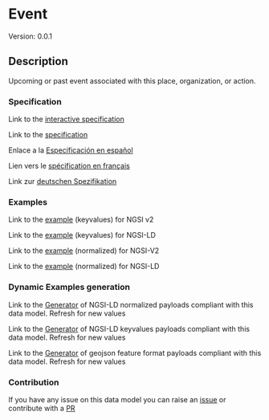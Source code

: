 # Event
Version: 0.0.1

## Description 

Upcoming or past event associated with this place, organization, or action.
### Specification

Link to the [interactive specification](https://swagger.lab.fiware.org/?url=https://raw.githubusercontent.com/smart-data-models/dataModel.TourismDestinations/master/Event/swagger.yaml)

Link to the [specification](https://github.com/smart-data-models/dataModel.TourismDestinations/blob/master/Event/doc/spec.md)

Enlace a la [Especificación en español](https://github.com/smart-data-models/dataModel.TourismDestinations/blob/master/Event/doc/spec_ES.md)

Lien vers le [spécification en français](https://github.com/smart-data-models/dataModel.TourismDestinations/blob/master/Event/doc/spec_FR.md)

Link zur [deutschen Spezifikation](https://github.com/smart-data-models/dataModel.TourismDestinations/blob/master/Event/doc/spec_DE.md)
### Examples

Link to the [example](https://github.com/smart-data-models/dataModel.TourismDestinations/blob/master/Event/examples/example.json) (keyvalues) for NGSI v2

Link to the [example](https://github.com/smart-data-models/dataModel.TourismDestinations/blob/master/Event/examples/example.jsonld) (keyvalues) for NGSI-LD

Link to the [example](https://github.com/smart-data-models/dataModel.TourismDestinations/blob/master/Event/examples/example-normalized.json) (normalized) for NGSI-V2

Link to the [example](https://github.com/smart-data-models/dataModel.TourismDestinations/blob/master/Event/examples/example-normalized.jsonld) (normalized) for NGSI-LD
### Dynamic Examples generation

Link to the [Generator](https://smartdatamodels.org/extra/ngsi-ld_generator.php?schemaUrl=https://raw.githubusercontent.com/smart-data-models/dataModel.TourismDestinations/master/Event/schema.json&email=info@smartdatamodels.org) of NGSI-LD normalized payloads compliant with this data model. Refresh for new values

Link to the [Generator](https://smartdatamodels.org/extra/ngsi-ld_generator_keyvalues.php?schemaUrl=https://raw.githubusercontent.com/smart-data-models/dataModel.TourismDestinations/master/Event/schema.json&email=info@smartdatamodels.org) of NGSI-LD keyvalues payloads compliant with this data model. Refresh for new values

Link to the [Generator](https://smartdatamodels.org/extra/geojson_features_generator_v1.0.php?schemaUrl=https://raw.githubusercontent.com/smart-data-models/dataModel.TourismDestinations/master/Event/schema.json&email=info@smartdatamodels.org) of geojson feature format payloads compliant with this data model. Refresh for new values
### Contribution

 If you have any issue on this data model you can raise an [issue](https://github.com/smart-data-models/dataModel.TourismDestinations/issues)  or contribute with a [PR](https://github.com/smart-data-models/dataModel.TourismDestinations/pulls)